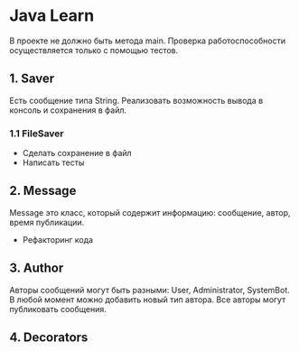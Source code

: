 # Java Learn

В проекте не должно быть метода main. 
Проверка работоспособности осуществляется только с помощью тестов.

## 1. Saver
Есть сообщение типа String. Реализовать возможность вывода в консоль и сохранения в файл.
### 1.1 FileSaver
- Сделать сохранение в файл
- Написать тесты 

## 2. Message
Message это класс, который содержит информацию: сообщение, автор, время публикации.
- Рефакторинг кода

## 3. Author
Авторы сообщений могут быть разными: User, Administrator, SystemBot.
В любой момент можно добавить новый тип автора.
Все авторы могут публиковать сообщения.

## 4. Decorators